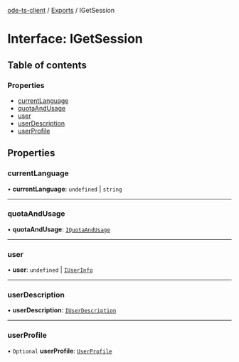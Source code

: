 [ode-ts-client](../README.md) / [Exports](../modules.md) / IGetSession

# Interface: IGetSession

## Table of contents

### Properties

- [currentLanguage](IGetSession.md#currentlanguage)
- [quotaAndUsage](IGetSession.md#quotaandusage)
- [user](IGetSession.md#user)
- [userDescription](IGetSession.md#userdescription)
- [userProfile](IGetSession.md#userprofile)

## Properties

### currentLanguage

• **currentLanguage**: `undefined` \| `string`

___

### quotaAndUsage

• **quotaAndUsage**: [`IQuotaAndUsage`](IQuotaAndUsage.md)

___

### user

• **user**: `undefined` \| [`IUserInfo`](IUserInfo.md)

___

### userDescription

• **userDescription**: [`IUserDescription`](IUserDescription.md)

___

### userProfile

• `Optional` **userProfile**: [`UserProfile`](../modules.md#userprofile)

